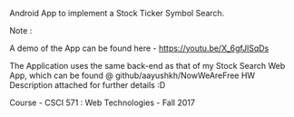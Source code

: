 Android App to implement a Stock Ticker Symbol Search.

Note :

A demo of the App can be found here - 
https://youtu.be/X_6gfJlSqDs

The Application uses the same back-end as that of my Stock Search Web App, which can be found @ github/aayushkh/NowWeAreFree
HW Description attached for further details :D 

Course - CSCI 571 : Web Technologies - Fall 2017
